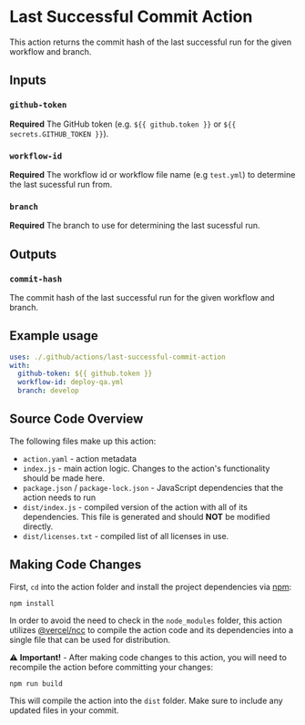 # Last Successful Commit Action

This action returns the commit hash of the last successful run for the given workflow and branch.

## Inputs

### `github-token`

**Required** The GitHub token (e.g. `${{ github.token }}` or `${{ secrets.GITHUB_TOKEN }}`).

### `workflow-id`

**Required** The workflow id or workflow file name (e.g `test.yml`) to determine the last sucessful run from.

### `branch`

**Required** The branch to use for determining the last sucessful run.

## Outputs

### `commit-hash`

The commit hash of the last successful run for the given workflow and branch.

## Example usage

```yaml
uses: ./.github/actions/last-successful-commit-action
with:
  github-token: ${{ github.token }}
  workflow-id: deploy-qa.yml
  branch: develop
```

## Source Code Overview

The following files make up this action:

* `action.yaml` - action metadata
* `index.js` - main action logic. Changes to the action's functionality should be made here.
* `package.json` / `package-lock.json` - JavaScript dependencies that the action needs to run
* `dist/index.js` - compiled version of the action with all of its dependencies. This file is generated and should **NOT** be modified directly.
* `dist/licenses.txt` - compiled list of all licenses in use.

## Making Code Changes

First, `cd` into the action folder and install the project dependencies via [npm](https://www.npmjs.com):

```Shell
npm install
```

In order to avoid the need to check in the `node_modules` folder, this action utilizes [@vercel/ncc](https://github.com/vercel/ncc) to compile the action code and its dependencies into a single file that can be used for distribution.

⚠️ **Important!** - After making code changes to this action, you will need to recompile the action before committing your changes:

```Shell
npm run build
```

This will compile the action into the `dist` folder. Make sure to include any updated files in your commit.
